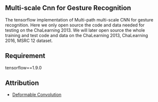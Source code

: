 ## Multi-scale Cnn for Gesture Recognition

The tensorflow implementation of Multi-path multi-scale CNN for gesture recognition. Here we only open source the code and data needed for testing on the ChaLearning 2013. We will later open source the whole training and test code and data on the ChaLearning 2013, ChaLearning 2016, MSRC 12 dataset.

## Requirement
tensorflow==1.9.0

## Attribution       

- [Deformable Convolution](https://github.com/maestrojeong/deformable_convnet)
